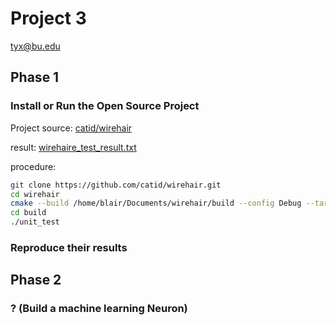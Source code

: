 # Project 3

tyx@bu.edu

## Phase 1

### Install or Run the Open Source Project

Project source: [catid/wirehair](https://github.com/catid/wirehair)

result: [wirehaire_test_result.txt](https://github.com/blairtyx/EC601/tree/master/Project3/wirehaire_test_result.txt)

procedure:
```bash
git clone https://github.com/catid/wirehair.git
cd wirehair
cmake --build /home/blair/Documents/wirehair/build --config Debug --target all -- -j 4
cd build
./unit_test 
```

### Reproduce their results


## Phase 2

### ? (Build a machine learning Neuron)